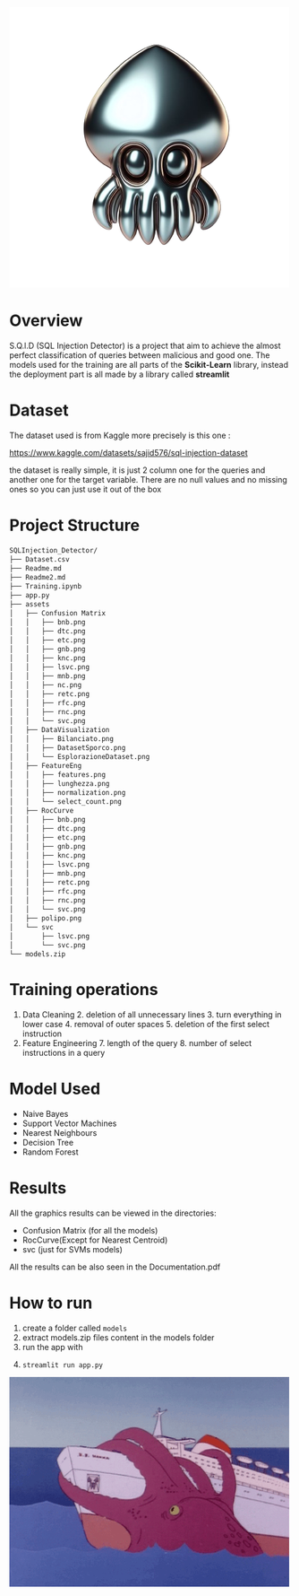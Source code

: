 ![polipo.png](assets%2Fpolipo.png)

# Overview

S.Q.l.D (SQL Injection Detector) is a project that aim to achieve the almost perfect 
classification of queries between malicious and good one.
The models used for the training are all parts of the **Scikit-Learn** library, instead the deployment part is all made by
a library called **streamlit**

# Dataset

The dataset used is from Kaggle more precisely is this one :

https://www.kaggle.com/datasets/sajid576/sql-injection-dataset

the dataset is really simple, it is just 2 column one for the queries and another one
for the target variable. There are no null values and no missing ones so you can just use it out of the box


# Project Structure 
```
SQLInjection_Detector/
├── Dataset.csv
├── Readme.md
├── Readme2.md
├── Training.ipynb
├── app.py
├── assets
│   ├── Confusion Matrix
│   │   ├── bnb.png
│   │   ├── dtc.png
│   │   ├── etc.png
│   │   ├── gnb.png
│   │   ├── knc.png
│   │   ├── lsvc.png
│   │   ├── mnb.png
│   │   ├── nc.png
│   │   ├── retc.png
│   │   ├── rfc.png
│   │   ├── rnc.png
│   │   └── svc.png
│   ├── DataVisualization
│   │   ├── Bilanciato.png
│   │   ├── DatasetSporco.png
│   │   └── EsplorazioneDataset.png
│   ├── FeatureEng
│   │   ├── features.png
│   │   ├── lunghezza.png
│   │   ├── normalization.png
│   │   └── select_count.png
│   ├── RocCurve
│   │   ├── bnb.png
│   │   ├── dtc.png
│   │   ├── etc.png
│   │   ├── gnb.png
│   │   ├── knc.png
│   │   ├── lsvc.png
│   │   ├── mnb.png
│   │   ├── retc.png
│   │   ├── rfc.png
│   │   ├── rnc.png
│   │   └── svc.png
│   ├── polipo.png
│   └── svc
│       ├── lsvc.png
│       └── svc.png
└── models.zip

```

# Training operations

1. Data Cleaning
   2. deletion of all unnecessary lines
   3. turn everything in lower case
   4. removal of outer spaces
   5. deletion of the first select instruction
6. Feature Engineering
   7. length of the query
   8. number of select instructions in a query

# Model Used

- Naive Bayes
- Support Vector Machines
- Nearest Neighbours
- Decision Tree
- Random Forest

# Results

All the graphics results can be viewed in the directories:
- Confusion Matrix (for all the models)
- RocCurve(Except for Nearest Centroid)
- svc (just for SVMs models)

All the results can be also seen in the Documentation.pdf


# How to run 

1. create a folder called `models`
2. extract models.zip files content in the models folder
3. run the app with
4. ```bash
   streamlit run app.py
   

![polipo.gif](assets%2Fpolipo.gif)
